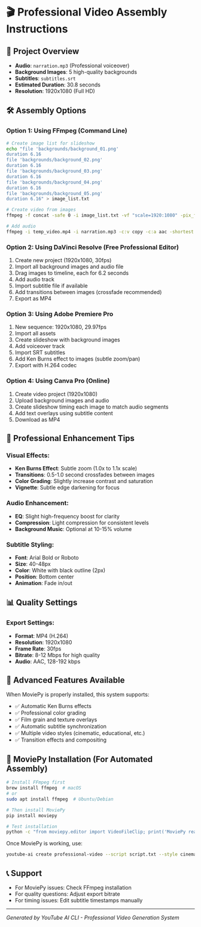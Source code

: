 # 🎬 Professional Video Assembly Instructions

## 📁 Project Overview
- **Audio**: `narration.mp3` (Professional voiceover)
- **Background Images**: 5 high-quality backgrounds
- **Subtitles**: `subtitles.srt`
- **Estimated Duration**: 30.8 seconds
- **Resolution**: 1920x1080 (Full HD)

## 🛠️ Assembly Options

### Option 1: Using FFmpeg (Command Line)
```bash
# Create image list for slideshow
echo "file 'backgrounds/background_01.png'
duration 6.16
file 'backgrounds/background_02.png'
duration 6.16
file 'backgrounds/background_03.png'
duration 6.16
file 'backgrounds/background_04.png'
duration 6.16
file 'backgrounds/background_05.png'
duration 6.16" > image_list.txt

# Create video from images
ffmpeg -f concat -safe 0 -i image_list.txt -vf "scale=1920:1080" -pix_fmt yuv420p temp_video.mp4

# Add audio
ffmpeg -i temp_video.mp4 -i narration.mp3 -c:v copy -c:a aac -shortest final_video.mp4
```

### Option 2: Using DaVinci Resolve (Free Professional Editor)
1. Create new project (1920x1080, 30fps)
2. Import all background images and audio file
3. Drag images to timeline, each for 6.2 seconds
4. Add audio track
5. Import subtitle file if available
6. Add transitions between images (crossfade recommended)
7. Export as MP4

### Option 3: Using Adobe Premiere Pro
1. New sequence: 1920x1080, 29.97fps
2. Import all assets
3. Create slideshow with background images
4. Add voiceover track
5. Import SRT subtitles
6. Add Ken Burns effect to images (subtle zoom/pan)
7. Export with H.264 codec

### Option 4: Using Canva Pro (Online)
1. Create video project (1920x1080)
2. Upload background images and audio
3. Create slideshow timing each image to match audio segments
4. Add text overlays using subtitle content
5. Download as MP4

## 🎨 Professional Enhancement Tips

### Visual Effects:
- **Ken Burns Effect**: Subtle zoom (1.0x to 1.1x scale)
- **Transitions**: 0.5-1.0 second crossfades between images
- **Color Grading**: Slightly increase contrast and saturation
- **Vignette**: Subtle edge darkening for focus

### Audio Enhancement:
- **EQ**: Slight high-frequency boost for clarity
- **Compression**: Light compression for consistent levels
- **Background Music**: Optional at 10-15% volume

### Subtitle Styling:
- **Font**: Arial Bold or Roboto
- **Size**: 40-48px
- **Color**: White with black outline (2px)
- **Position**: Bottom center
- **Animation**: Fade in/out

## 📊 Quality Settings

### Export Settings:
- **Format**: MP4 (H.264)
- **Resolution**: 1920x1080
- **Frame Rate**: 30fps
- **Bitrate**: 8-12 Mbps for high quality
- **Audio**: AAC, 128-192 kbps

## 🚀 Advanced Features Available

When MoviePy is properly installed, this system supports:
- ✅ Automatic Ken Burns effects
- ✅ Professional color grading
- ✅ Film grain and texture overlays
- ✅ Automatic subtitle synchronization
- ✅ Multiple video styles (cinematic, educational, etc.)
- ✅ Transition effects and compositing

## 🔧 MoviePy Installation (For Automated Assembly)
```bash
# Install FFmpeg first
brew install ffmpeg  # macOS
# or
sudo apt install ffmpeg  # Ubuntu/Debian

# Then install MoviePy
pip install moviepy

# Test installation
python -c "from moviepy.editor import VideoFileClip; print('MoviePy ready!')"
```

Once MoviePy is working, use:
```bash
youtube-ai create professional-video --script script.txt --style cinematic
```

## 📞 Support
- For MoviePy issues: Check FFmpeg installation
- For quality questions: Adjust export bitrate
- For timing issues: Edit subtitle timestamps manually

---
*Generated by YouTube AI CLI - Professional Video Generation System*

